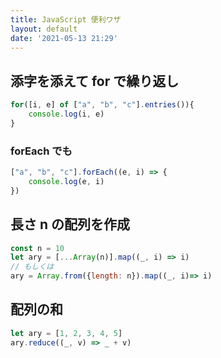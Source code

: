 ```yaml
---
title: JavaScript 便利ワザ
layout: default
date: '2021-05-13 21:29'
---
```


## 添字を添えて for で繰り返し

```js
for([i, e] of ["a", "b", "c"].entries()){
    console.log(i, e)
}
```

### forEach でも
```js
["a", "b", "c"].forEach((e, i) => {
    console.log(e, i)
})
```

## 長さ n の配列を作成
```js
const n = 10
let ary = [...Array(n)].map((_, i) => i)
// もしくは
ary = Array.from({length: n}).map((_, i)=> i)
```

## 配列の和
```js
let ary = [1, 2, 3, 4, 5]
ary.reduce((_, v) => _ + v)
```
